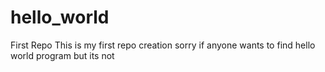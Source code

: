 # hello_world
First Repo
This is my first repo creation sorry if anyone wants to find hello world program but its not 
